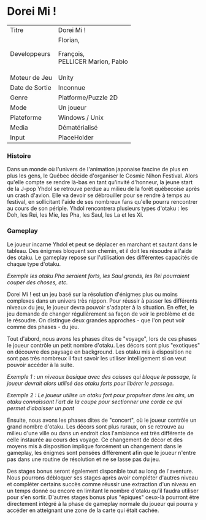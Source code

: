 # Dorei Mi !

<table>
<tr><td>Titre</td><td>Dorei Mi !</td></tr>
<tr><td>Developpeurs</td><td>Florian,  
    
François,      
PELLICER Marion,
Pablo</td></tr>
<tr><td>Moteur de Jeu</td><td> Unity </td></tr>
<tr><td>Date de Sortie</td><td> Inconnue </td></tr>
<tr><td>Genre</td><td> Platforme/Puzzle 2D </td></tr>
<tr><td>Mode</td><td> Un joueur </td></tr>
<tr><td>Plateforme</td><td> Windows / Unix </td></tr>
<tr><td>Media</td><td> Dématérialisé </td></tr>
<tr><td>Input</td><td> PlaceHolder </td></tr>
</table>

### Histoire

Dans un monde où l'univers de l'animation japonaise fascine de plus en plus les gens, le Québec décide d'organiser le Cosmic Nihon Festival. Alors qu'elle compte se rendre là-bas en tant qu'invité d'honneur, la jeune start de la J-pop Yhdol se retrouve perdue au milieu de la forêt québecoise après un crash d'avion. Elle va devoir se débrouiller pour se rendre à temps au festival, en sollicitant l'aide de ses nombreux fans qu'elle pourra rencontrer au cours de son périple. Yhdol rencontrera plusieurs types d'otaku : les Doh, les Rei, les Mie, les Pha, les Saul, les La et les Xi.

### Gameplay

Le joueur incarne Yhdol et peut se déplacer en marchant et sautant dans le tableau. Des énigmes bloquent son chemin, et il doit les  résoudre à l'aide des otaku.
Le gameplay repose sur l'utilisation des différentes capacités de chaque type d'otaku.

*Exemple les otaku Pha seraient forts, les Saul grands,
les Rei pourraient couper des choses, etc.*

Dorei Mi ! est un jeu basé sur la résolution d'énigmes plus ou moins complexes dans un univers très nippon. Pour réussir à passer les différents niveaux du jeu, le joueur devra pouvoir s'adapter à la situation. En effet, le jeu demande de changer régulièrement sa façon de voir le problème et de le résoudre. On distingue deux grandes approches - que l'on peut voir comme des phases - du jeu.

Tout d'abord, nous avons les phases dites de "voyage", lors de ces phases le joueur contrôle un petit nombre d'otaku. Les décors sont plus "exotiques" on découvre des paysage en background. Les otaku mis à disposition ne sont pas très nombreux il faut savoir les utiliser intelligement si on veut pouvoir accéder à la suite.

*Exemple 1 : un niveaux basique avec des caisses qui bloque le passage, le joueur devrait alors utilisé des otaku forts pour libérer le passage.*

*Exemple 2 : Le joueur utilise un otaku fort pour propulser dans les airs, un otaku connaissant l'art de la coupe pour sectionner une corde ce qui permet d'abaisser un pont*

Ensuite, nous avons les phases dites de "concert", où le joueur contrôle un grand nombre d'otaku. Les décors sont plus ruraux, on se retrouve au milieu d'une ville ou dans un endroit clos l'ambiance est très différente de celle instaurée au cours des voyage. Ce changement de décor et des moyens mis à disposition implique forcément un changement dans le gameplay, les énigmes sont pensées différement afin que le joueur n'entre pas dans une routine de résolution et ne se lasse pas du jeu.

Des stages bonus seront également disponible tout au long de l'aventure. Nous pourrons débloquer ses stages après avoir compléter d'autres niveau et compléter certains succès comme réussir une extraction d'un niveau en un temps donné ou encore en limitant le nombre d'otaku qu'il faudra utiliser pour s'en sortir. D'autres stages bonus plus "épiques" ceux-là pourront être directement intégré à la phase de gameplay normale du joueur qui pourra y accéder en atteignant une zone de la carte qui était cachée.
